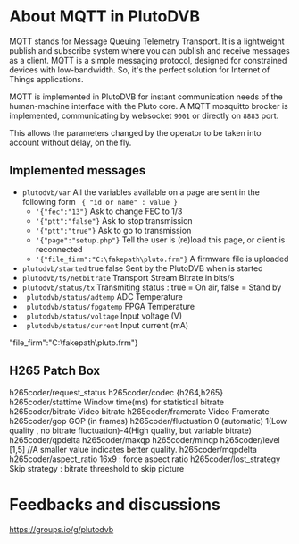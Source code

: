 # About MQTT in PlutoDVB

MQTT stands for Message Queuing Telemetry Transport. It is a lightweight publish and subscribe system where you can publish and receive messages as a client. MQTT is a simple messaging protocol, designed for constrained devices with low-bandwidth. So, it's the perfect solution for Internet of Things applications.

MQTT is implemented in PlutoDVB for instant communication needs of the human-machine interface with the Pluto core. A MQTT mosquitto brocker is implemented, communicating by websocket ```9001``` or directly on ```8883``` port.

This allows the parameters changed by the operator to be taken into account without delay, on the fly.

## Implemented messages 

- ```plutodvb/var``` All the variables available on a page are sent in the following form ``` { "id or name" : value }```
	-  ```'{"fec":"13"}``` Ask to change FEC to 1/3
	-  ```'{"ptt":"false"}``` Ask to stop transmission
	-  ```'{"ptt":"true"}``` Ask to go to transmission	
	-  ```'{"page":"setup.php"}``` Tell the user is (re)load this page, or client is reconnected
	-  ```'{"file_firm":"C:\fakepath\pluto.frm"}``` A firmware file is uploaded	
- ```plutodvb/started``` true false Sent by the PlutoDVB when is started
- ```plutodvb/ts/netbitrate``` Transport Stream Bitrate in bits/s
- ```plutodvb/status/tx``` Transmiting status : true = On air, false = Stand by
- ``` plutodvb/status/adtemp``` ADC Temperature
- ``` plutodvb/status/fpgatemp``` FPGA Temperature
- ``` plutodvb/status/voltage``` Input voltage (V)
- ``` plutodvb/status/current``` Input current (mA)

"file_firm":"C:\fakepath\pluto.frm"}

## H265 Patch Box
h265coder/request_status 
h265coder/codec {h264,h265}
h265coder/stattime Window time(ms) for statistical bitrate
h265coder/bitrate Video bitrate
h265coder/framerate Video Framerate
h265coder/gop GOP (in frames)
h265coder/fluctuation 0 (automatic) 1(Low quality , no bitrate fluctuation)-4(High quality, but variable bitrate)
h265coder/qpdelta
h265coder/maxqp
h265coder/minqp
h265coder/level [1,5] //A smaller value indicates better quality.
h265coder/mqpdelta
h265coder/aspect_ratio 16x9 : force aspect ratio 
h265coder/lost_strategy Skip strategy : bitrate threeshold to skip picture

# Feedbacks and discussions
https://groups.io/g/plutodvb
